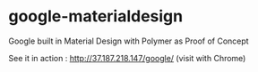 google-materialdesign
=====================

Google built in Material Design with Polymer as Proof of Concept

See it in action : http://37.187.218.147/google/ (visit with Chrome)